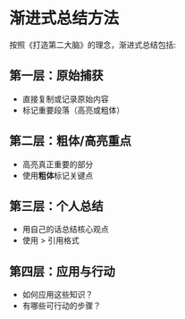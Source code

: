 # 渐进式总结方法

按照《打造第二大脑》的理念，渐进式总结包括:

## 第一层：原始捕获
- 直接复制或记录原始内容
- 标记重要段落（高亮或粗体）

## 第二层：粗体/高亮重点
- 高亮真正重要的部分
- 使用**粗体**标记关键点

## 第三层：个人总结
- 用自己的话总结核心观点
- 使用 > 引用格式

## 第四层：应用与行动
- 如何应用这些知识？
- 有哪些可行动的步骤？
